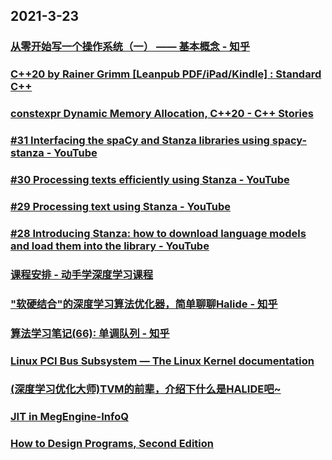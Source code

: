 
## 2021-3-23

### [从零开始写一个操作系统（一） —— 基本概念 - 知乎](https://zhuanlan.zhihu.com/p/350587132)

### [C++20 by Rainer Grimm [Leanpub PDF/iPad/Kindle] : Standard C++](https://isocpp.org/blog/2021/03/cpp20-by-rainer-grimm-leanpub-pdf-ipad-kindle)

### [constexpr Dynamic Memory Allocation, C++20 - C++ Stories](https://www.cppstories.com/2021/constexpr-new-cpp20/)

### [#31 Interfacing the spaCy and Stanza libraries using spacy-stanza - YouTube](https://www.youtube.com/watch?v=Yqy7I7c7EXc&feature=youtu.be)

### [#30 Processing texts efficiently using Stanza - YouTube](https://www.youtube.com/watch?v=L2MmfJ3x5Jk&feature=youtu.be)

### [#29 Processing text using Stanza - YouTube](https://www.youtube.com/watch?v=w8vvgP4dQTU&feature=youtu.be)

### [#28 Introducing Stanza: how to download language models and load them into the library - YouTube](https://www.youtube.com/watch?reload=9&v=41aN-_NNY8g&feature=youtu.be)

### [课程安排 - 动手学深度学习课程](https://courses.d2l.ai/zh-v2/)

### ["软硬结合"的深度学习算法优化器，简单聊聊Halide - 知乎](https://zhuanlan.zhihu.com/p/358837301)

### [算法学习笔记(66): 单调队列 - 知乎](https://zhuanlan.zhihu.com/p/346354943)

### [Linux PCI Bus Subsystem — The Linux Kernel  documentation](https://dri.freedesktop.org/docs/drm/PCI/index.html)

### [(深度学习优化大师)TVM的前辈，介绍下什么是HALIDE吧~](https://juejin.cn/post/6942130513456922655)

### [JIT in MegEngine-InfoQ](https://www.infoq.cn/article/pQtavJljt4uq6HXMgkJs)

### [How to Design Programs, Second Edition](https://htdp.org/2018-01-06/Book/index.html)
